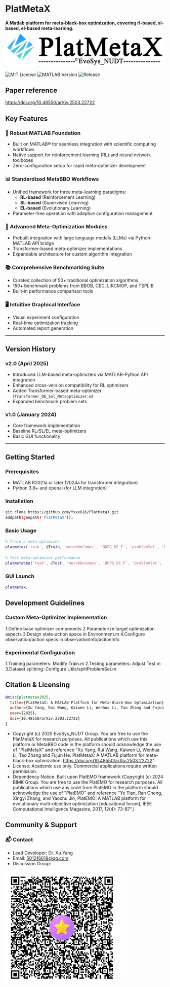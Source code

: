 # PlatMetaX
**A Matlab platform for meta-black-box optimization, covering rl-based, sl-based, el-based meta-learning.**
![PlatMetaX Logo](https://github.com/Yxxx616/PlatMetaX/blob/main/GUI/platmetaxLOGO2.0.png)

![MIT License](https://img.shields.io/badge/License-MIT-yellow.svg)
![MATLAB Version](https://img.shields.io/badge/MATLAB-R2021a%2B-orange)
![Release](https://img.shields.io/badge/release-2.0-success)


## Paper reference
https://doi.org/10.48550/arXiv.2503.22722


## Key Features

### 🚀 Robust MATLAB Foundation
- Built on MATLAB® for seamless integration with scientific computing workflows  
- Native support for reinforcement learning (RL) and neural network toolboxes  
- Zero-configuration setup for rapid meta-optimizer development

### 📊 Standardized MetaBBO Workflows
- Unified framework for three meta-learning paradigms:  
  - **RL-based** (Reinforcement Learning)  
  - **SL-based** (Supervised Learning)  
  - **EL-based** (Evolutionary Learning)  
- Parameter-free operation with adaptive configuration management

### 🧠 Advanced Meta-Optimization Modules
- Prebuilt integration with large language models (LLMs) via Python-MATLAB API bridge  
- Transformer-based meta-optimizer implementations  
- Expandable architecture for custom algorithm integration

### 📚 Comprehensive Benchmarking Suite
- Curated collection of 50+ traditional optimization algorithms  
- 150+ benchmark problems from BBOB, CEC, LIRCMOP, and TSPLIB  
- Built-in performance comparison tools

### 🖥️ Intuitive Graphical Interface
- Visual experiment configuration  
- Real-time optimization tracking  
- Automated report generation

---

## Version History

### v2.0 (April 2025)
- Introduced LLM-based meta-optimizers via MATLAB-Python API integration  
- Enhanced cross-version compatibility for RL optimizers  
- Added Transformer-based meta-optimizer (`Transformer_DE_Sol_Metaoptimizer.m`)  
- Expanded benchmark problem sets

### v1.0 (January 2024)
- Core framework implementation  
- Baseline RL/SL/EL meta-optimizers  
- Basic GUI functionality

---

## Getting Started

### Prerequisites
- MATLAB R2021a or later (2024a  for transformer integration)
- Python 3.8+ and openai (for LLM integration)  

### Installation
```bash
git clone https://github.com/Yxxx616/PlatMetaX.git
addpath(genpath('PlatMetaX'));
```

### Basic Usage
```matlab
% Train a meta-optimizer
platmetax('task', @Train, 'metabboComps', 'DDPG_DE_F', 'problemSet', 'BBOB', 'N', 50, 'D', 10);

% Test meta-optimizer performance
platmetabbo('task', @Test, 'metabboComps', 'DDPG_DE_F', 'problemSet', 'CEC2020');
```

### GUI Launch
```matlab
platmetax;
```

## Development Guidelines
### Custom Meta-Optimizer Implementation
1.Define base optimizer components
2.Parameterize target optimization aspects
3.Design state-action space in Environment.m
4.Configure observation/action specs in observationInfo/actionInfo

### Experimental Configuration
1.Training parameters: Modify Train.m
2.Testing parameters: Adjust Test.m
3.Dataset splitting: Configure Utils/splitProblemSet.m

## Citation & Licensing
```bibtex
@misc{platmetax2025,
  title={PlatMetaX: A MATLAB Platform for Meta-Black-Box Optimization},
  author={Xu Yang, Rui Wang, Kaiwen Li, Wenhua Li, Tao Zhang and Fujun He},
  year={2025},
  doi={10.48550/arXiv.2503.22722}
}
```
- Copyright (c) 2025 EvoSys_NUDT Group. You are free to use the PlatMetaX for research purposes. All publications which use this platform or MetaBBO code in the platform should acknowledge the use of "PlatMetaX" and reference "Xu Yang, Rui Wang, Kaiwen Li, Wenhua Li, Tao Zhang and Fujun He. PlatMetaX: A MATLAB platform for meta-black-box optimization. https://doi.org/10.48550/arXiv.2503.22722".
- License: Academic use only. Commercial applications require written permission.
- Dependency Notice: Built upon PlatEMO framework (Copyright (c) 2024 BIMK Group. You are free to use the PlatEMO for research purposes. All publications which use any code from PlatEMO in the platform should acknowledge the use of "PlatEMO" and reference "Ye Tian, Ran Cheng, Xingyi Zhang, and Yaochu Jin, PlatEMO: A MATLAB platform for evolutionary multi-objective optimization [educational forum], IEEE Computational Intelligence Magazine, 2017, 12(4): 73-87".)

## Community & Support
### 📬 Contact
- Lead Developer: Dr. Xu Yang
- Email: 501216619@qq.com
- Discussion Group:

![QQ Group QR Code](https://github.com/Yxxx616/PlatMetaX/blob/main/GUI/qqmobCode.png "Join Our QQ Group")


